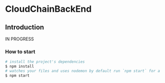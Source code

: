 # CloudChainBackEnd

## Introduction
IN PROGRESS

### How to start

```bash
# install the project's dependencies
$ npm install
# watches your files and uses nodemon by default run `npm start` for a dev server
$ npm start
```
